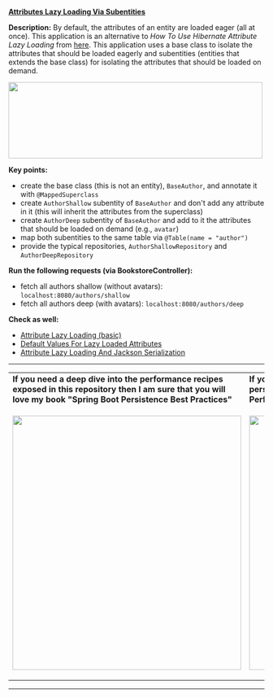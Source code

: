 
**[Attributes Lazy Loading Via Subentities](https://github.com/AnghelLeonard/Hibernate-SpringBoot/tree/master/HibernateSpringBootSubentities)**
 
**Description:** By default, the attributes of an entity are loaded eager (all at once). This application is an alternative to *How To Use Hibernate Attribute Lazy Loading* from [here](https://github.com/AnghelLeonard/Hibernate-SpringBoot/tree/master/HibernateSpringBootAttributeLazyLoadingBasic). This application uses a base class to isolate the attributes that should be loaded eagerly and subentities (entities that extends the base class) for isolating the attributes that should be loaded on demand.

<a href="#"><img src="https://github.com/AnghelLeonard/Hibernate-SpringBoot/blob/master/HibernateSpringBootSubentities/attributes%20lazy%20loading%20via%20subentites.png" align="center" height="150" width="500" ></a>

**Key points:**
- create the base class (this is not an entity), `BaseAuthor`,  and annotate it with `@MappedSuperclass`
- create `AuthorShallow` subentity of `BaseAuthor` and don't add any attribute in it (this will inherit the attributes from the superclass)
- create `AuthorDeep` subentity of `BaseAuthor` and add to it the attributes that should be loaded on demand (e.g., `avatar`)
- map both subentities to the same table via `@Table(name = "author")`
- provide the typical repositories, `AuthorShallowRepository` and `AuthorDeepRepository`
     
**Run the following requests (via BookstoreController):**
- fetch all authors shallow (without avatars): `localhost:8080/authors/shallow`
- fetch all authors deep (with avatars): `localhost:8080/authors/deep`

**Check as well:**
- [Attribute Lazy Loading (basic)](https://github.com/AnghelLeonard/Hibernate-SpringBoot/blob/master/HibernateSpringBootAttributeLazyLoadingBasic)
- [Default Values For Lazy Loaded Attributes](https://github.com/AnghelLeonard/Hibernate-SpringBoot/tree/master/HibernateSpringBootAttributeLazyLoadingDefaultValues)
- [Attribute Lazy Loading And Jackson Serialization](https://github.com/AnghelLeonard/Hibernate-SpringBoot/tree/master/HibernateSpringBootAttributeLazyLoadingJacksonSerialization)
     
-----------------------------------------------------------------------------------------------------------------------    
<table>
     <tr><td><b>If you need a deep dive into the performance recipes exposed in this repository then I am sure that you will love my book "Spring Boot Persistence Best Practices"</b></td><td><b>If you need a hand of tips and illustrations of 100+ Java persistence performance issues then "Java Persistence Performance Illustrated Guide" is for you.</b></td></tr>
     <tr><td>
<a href="https://www.apress.com/us/book/9781484256251"><p align="left"><img src="https://github.com/AnghelLeonard/Hibernate-SpringBoot/blob/master/Spring%20Boot%20Persistence%20Best%20Practices.jpg" height="500" width="450"/></p></a>
</td><td>
<a href="https://leanpub.com/java-persistence-performance-illustrated-guide"><p align="right"><img src="https://github.com/AnghelLeonard/Hibernate-SpringBoot/blob/master/Java%20Persistence%20Performance%20Illustrated%20Guide.jpg" height="500" width="450"/></p></a>
</td></tr></table>

-----------------------------------------------------------------------------------------------------------------------    
